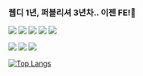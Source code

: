 ### 웹디 1년, 퍼블리셔 3년차.. 이젠 FE!👋
<p align="left">
   <img src ="https://img.shields.io/badge/ES6-FFA500?style=flat-square&logo=javascript&logoColor=white""/>
   <img src ="https://img.shields.io/badge/react-0088CC?style=flat-square&logo=react&logoColor=white"/>
   <img src ="https://img.shields.io/badge/css3-1572B6?style=flat-square&logo=css31&logoColor=white"/>
   <img src ="https://img.shields.io/badge/tailwindcss-06B6D4?style=flat-square&logo=tailwindcss&logoColor=white"/>
   <img src ="https://img.shields.io/badge/sass-CC6699?style=flat-square&logo=sass&logoColor=white"/>
</p>
<p align="left">
   <img src ="https://img.shields.io/badge/php-777BB4?style=flat-square&logo=php&logoColor=white""/>
   <img src ="https://img.shields.io/badge/mysql-4479A1?style=flat-square&logo=mysql&logoColor=white""/>
   <img src ="https://img.shields.io/badge/node-4479A1?style=flat-square&logo=mysql&logoColor=white""/>
</p>

<!--[![Top Langs](https://github-readme-stats.vercel.app/api/top-langs/?username=phm6530&layout=compact)](https://github.com/phm6530)-->
<!-- [![GitHub Stats](https://github-readme-stats.vercel.app/api?username=phm6530&show_icons=true)](https://github.com/phm6530)-->
[![Top Langs](https://github-readme-stats.vercel.app/api/top-langs/?username=phm6530&layout=compact&hide_title=true)](https://github.com/phm6530)

<!--
**phm6530/phm6530** is a ✨ _special_ ✨ repository because its `README.md` (this file) appears on your GitHub profile.

Here are some ideas to get you started:

- 🔭 I’m currently working on ...
- 🌱 I’m currently learning ...
- 👯 I’m looking to collaborate on ...
- 🤔 I’m looking for help with ...
- 💬 Ask me about ...
- 📫 How to reach me: ...
- 😄 Pronouns: ...
- ⚡ Fun fact: ...
-->
